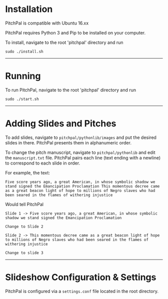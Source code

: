 
# Installation
PitchPal is compatible with Ubuntu 16.xx

PitchPal requires Python 3 and Pip to be installed on your computer.

To install, navigate to the root 'pitchpal' directory and run

  `sudo ./install.sh`

---

# Running
To run PitchPal, navigate to the root 'pitchpal' directory and run

  `sudo ./start.sh`

---

# Adding Slides and Pitches
To add slides, navigate to `pitchpal/pythonlib/images` and put the desired slides in there. PitchPal presents them in alphanumeric order.

To change the pitch manuscript, navigate to `pitchpal/pythonlib` and edit the `manuscript.txt` file. PitchPal pairs each line (text ending with a newline) to correspond to each slide in order.

For example, the text:

`
Five score years ago, a great American, in whose symbolic shadow we stand signed the Emancipation Proclamation
This momentous decree came as a great beacon light of hope to millions of Negro slaves who had been seared in the flames of withering injustice
`

Would tell PitchPal

`
Slide 1 -> Five score years ago, a great American, in whose symbolic shadow we stand signed the Emancipation Proclamation
`

`
Change to Slide 2
`

`
Slide 2 -> This momentous decree came as a great beacon light of hope to millions of Negro slaves who had been seared in the flames of withering injustice
`

`
Change to slide 3
`

---

# Slideshow Configuration & Settings
PitchPal is configured via a `settings.conf` file located in the root directory.
